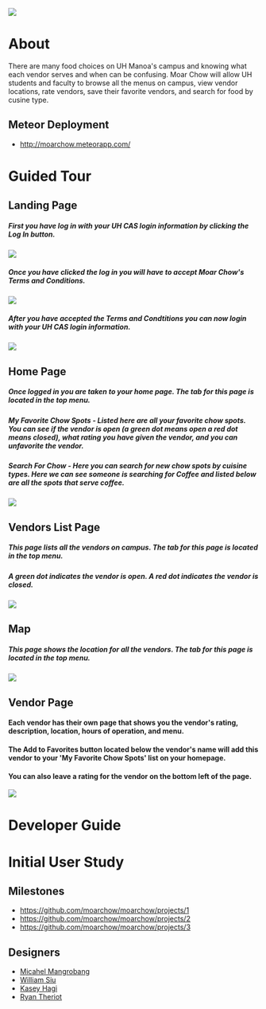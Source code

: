 <a href="http://moarchow.meteorapp.com/"><img style="max-width: 20%;" src="https://raw.githubusercontent.com/moarchow/moarchow.github.io/master/images/need-real-food1.png"></a>

# About
There are many food choices on UH Manoa's campus and knowing what each vendor serves and when can be confusing. Moar Chow will allow UH students and faculty to browse all the menus on campus, view vendor locations, rate vendors, save their favorite vendors, and search for food by cusine type.

## Meteor Deployment
 + http://moarchow.meteorapp.com/

# Guided Tour
## Landing Page
##### First you have log in with your UH CAS login information by clicking the Log In button.
<img class="ui medium right floated image" src="https://raw.githubusercontent.com/moarchow/moarchow.github.io/master/images/milestone3/landing.jpg">

##### Once you have clicked the log in you will have to accept Moar Chow's Terms and Conditions.
<img class="ui medium right floated image" src="https://raw.githubusercontent.com/moarchow/moarchow.github.io/master/images/milestone3/terms.jpg">

##### After you have accepted the Terms and Condtitions you can now login with your UH CAS login information.
<img class="ui medium right floated image" src="https://raw.githubusercontent.com/moarchow/moarchow.github.io/master/images/milestone3/login.jpg">

## Home Page
##### Once logged in you are taken to your home page. The tab for this page is located in the top menu.
##### My Favorite Chow Spots - Listed here are all your favorite chow spots. You can see if the vendor is open (a green dot means open a red dot means closed), what rating you have given the vendor, and you can unfavorite the vendor.
##### Search For Chow - Here you can search for new chow spots by cuisine types. Here we can see someone is searching for Coffee and listed below are all the spots that serve coffee. 
<img class="ui medium right floated image" src="https://raw.githubusercontent.com/moarchow/moarchow.github.io/master/images/milestone3/homepage.png">

## Vendors List Page
##### This page lists all the vendors on campus. The tab for this page is located in the top menu.
##### A green dot indicates the vendor is open. A red dot indicates the vendor is closed.
<img class="ui medium right floated image" src="https://raw.githubusercontent.com/moarchow/moarchow.github.io/master/images/milestone3/vendorlist.png">

## Map
##### This page shows the location for all the vendors. The tab for this page is located in the top menu.
<img class="ui medium right floated image" src="https://raw.githubusercontent.com/moarchow/moarchow.github.io/master/images/milestone3/map.png">

## Vendor Page
#### Each vendor has their own page that shows you the vendor's rating, description, location, hours of operation, and menu. 
#### The Add to Favorites button located below the vendor's name will add this vendor to your 'My Favorite Chow Spots' list on your homepage.
#### You can also leave a rating for the vendor on the bottom left of the page.
<img class="ui medium right floated image" src="https://raw.githubusercontent.com/moarchow/moarchow.github.io/master/images/milestone3/vendorhome.png">

# Developer Guide

# Initial User Study

## Milestones
 + https://github.com/moarchow/moarchow/projects/1
 + https://github.com/moarchow/moarchow/projects/2
 + https://github.com/moarchow/moarchow/projects/3
 
## Designers
 + [Micahel Mangrobang](https://mickyjm.github.io/)
 + [William Siu](https://williamycsiu.github.io/)
 + [Kasey Hagi](https://kaseyhagi.github.io/)
 + [Ryan Theriot](https://rctheriot.github.io/)
 
